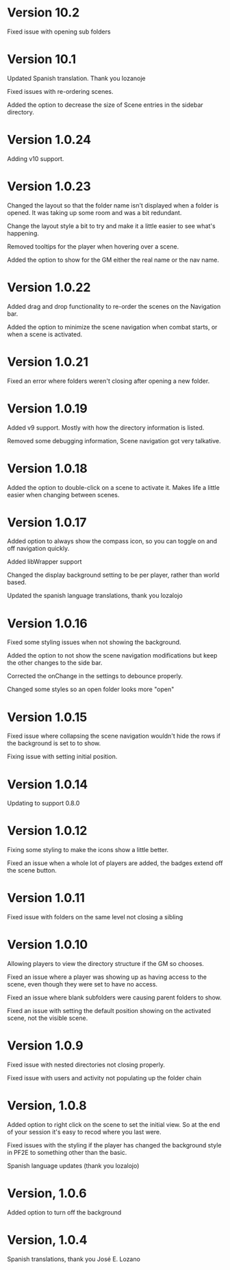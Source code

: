 # Version 10.2

Fixed issue with opening sub folders

# Version 10.1

Updated Spanish translation.  Thank you lozanoje

Fixed issues with re-ordering scenes.

Added the option to decrease the size of Scene entries in the sidebar directory.

# Version 1.0.24

Adding v10 support.

# Version 1.0.23

Changed the layout so that the folder name isn't displayed when a folder is opened.  It was taking up some room and was a bit redundant.

Change the layout style a bit to try and make it a little easier to see what's happening.

Removed tooltips for the player when hovering over a scene.

Added the option to show for the GM either the real name or the nav name.

# Version 1.0.22

Added drag and drop functionality to re-order the scenes on the Navigation bar.

Added the option to minimize the scene navigation when combat starts, or when a scene is activated.

# Version 1.0.21

Fixed an error where folders weren't closing after opening a new folder.

# Version 1.0.19

Added v9 support.  Mostly with how the directory information is listed.

Removed some debugging information, Scene navigation got very talkative.

# Version 1.0.18

Added the option to double-click on a scene to activate it.  Makes life a little easier when changing between scenes.

# Version 1.0.17

Added option to always show the compass icon, so you can toggle on and off navigation quickly.

Added libWrapper support

Changed the display background setting to be per player, rather than world based.

Updated the spanish language translations, thank you lozalojo

# Version 1.0.16

Fixed some styling issues when not showing the background.

Added the option to not show the scene navigation modifications but keep the other changes to the side bar.

Corrected the onChange in the settings to debounce properly.

Changed some styles so an open folder looks more "open"

# Version 1.0.15

Fixed issue where collapsing the scene navigation wouldn't hide the rows if the background is set to to show.

Fixing issue with setting initial position.

# Version 1.0.14
Updating to support 0.8.0

# Version 1.0.12
Fixing some styling to make the icons show a little better.

Fixed an issue when a whole lot of players are added, the badges extend off the scene button.

# Version 1.0.11
Fixed issue with folders on the same level not closing a sibling

# Version 1.0.10
Allowing players to view the directory structure if the GM so chooses.

Fixed an issue where a player was showing up as having access to the scene, even though they were set to have no access.

Fixed an issue where blank subfolders were causing parent folders to show.

Fixed an issue with setting the default position showing on the activated scene, not the visible scene.

# Version 1.0.9
Fixed issue with nested directories not closing properly.

Fixed issue with users and activity not populating up the folder chain

# Version, 1.0.8
Added option to right click on the scene to set the initial view.  So at the end of your session it's easy to recod where you last were.

Fixed issues with the styling if the player has changed the background style in PF2E to something other than the basic.

Spanish language updates (thank you lozalojo)

# Version, 1.0.6
Added option to turn off the background

# Version, 1.0.4

Spanish translations, thank you José E. Lozano
